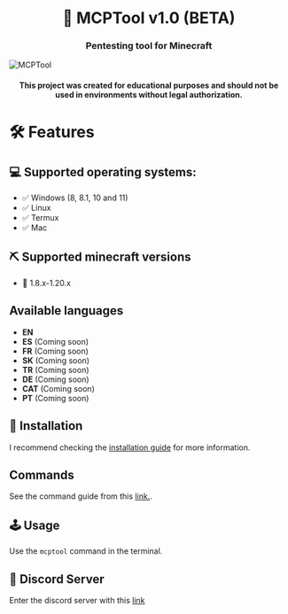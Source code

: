 <h1 align="center"> 🧨 MCPTool v1.0 (BETA)
<h3 align="center"> Pentesting tool for Minecraft </h2>
<img align="center" src="https://i.imgur.com/GqkwN7v.png" alt="MCPTool" title="MCPTool" style="max-width: 100%; height: auto;">

<h4 align="center">This project was created for educational purposes and should not be used in environments without legal authorization.</p>

# 🛠 Features


## 💻 Supported operating systems:

* ✅ Windows (8, 8.1, 10 and 11)
* ✅ Linux
* ✅ Termux
* ✅ Mac

## ⛏️ Supported minecraft versions

* 📃 1.8.x-1.20.x

## Available languages

- **EN**
- **ES** (Coming soon)
- **FR** (Coming soon)
- **SK** (Coming soon)
- **TR** (Coming soon)
- **DE** (Coming soon)
- **CAT** (Coming soon)
- **PT** (Coming soon)

## 🔧 Installation
I recommend checking the [installation guide](./docs/instalation.MD) for more information.

## Commands
See the command guide from this [link.](./docs/en/commands.MD).

## 🕹 Usage
Use the `mcptool` command in the terminal.

## 🔗 Discord Server
Enter the discord server with this [link](https://discord.gg/TWKs6BWkR2)


